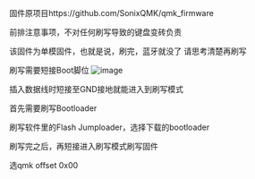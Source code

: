 固件原项目https://github.com/SonixQMK/qmk_firmware

前排注意事项，不对任何刷写导致的键盘变砖负责

该固件为单模固件，也就是说，刷完，蓝牙就没了
请思考清楚再刷写

刷写需要短接Boot脚位
![image](点位图.png)

插入数据线时短接至GND接地就能进入到刷写模式

首先需要刷写Bootloader

刷写软件里的Flash Jumploader，选择下载的bootloader

刷写完之后，再短接进入刷写模式刷写固件

选qmk offset 0x00

